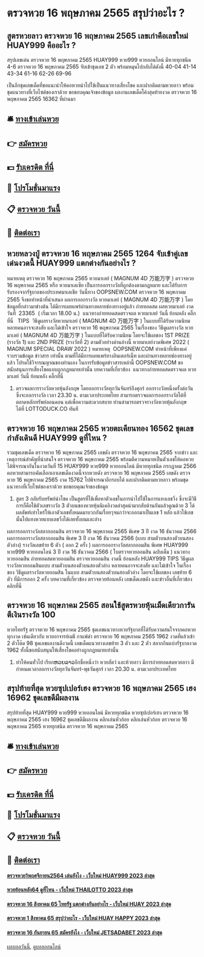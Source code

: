 # ตรวจหวย 16 พฤษภาคม 2565 สรุปว่าอะไร ?
## สูตรหวยลาว ตรวจหวย 16 พฤษภาคม 2565 เลขเก่าคือเลขใหม่ HUAY999 คืออะไร ?
สรุปเลขเด่น ตรวจหวย 16 พฤษภาคม 2565 HUAY999 หวย999 หวยออนไลน์ มีหวยทุกชนิด 4-6 ตรวจหวย 16 พฤษภาคม 2565 จับเข้าชุดเลข 2 ตัว พร้อมหมุนไปกลับได้ดังนี้
40-04
41-14
43-34
61-16
62-26
69-96

เป็นอีกชุดเลขเด็ดที่ขอแนะนำให้คอหวยนำไปใช้เป็นแนวทางเสี่ยงโชค และฝากติดตามหวยลาว พร้อมชุดแนวทางที่เว็บไซต์ของเราด้วย
ขอขอบคุณเจ้าของข้อมูล
ผลงานเลขเด็ดโค้งสุดท้ายงวด ตรวจหวย 16 พฤษภาคม 2565 16362 ที่ผ่านมา

## 🛎 [ทางเข้าเล่นหวย](https://bit.ly/3BG5bNw)
## 👉 [สมัครหวย](https://bit.ly/3BG5bNw)
## 💵 [รับเครดิต ที่นี่](https://bit.ly/3C3mvgS)
## 👑 [โปรโมชั่นมาแรง](https://bit.ly/3C3mvgS)
## 📋 [ตรวจหวย วันนี้](https://bit.ly/3C3mvgS)
## 📱 [ติดต่อเรา](https://bit.ly/3C3mvgS)

## หวยหลวงปู่ ตรวจหวย 16 พฤษภาคม 2565 1264 จับเข้าคู่เลขเด่นงวดนี้ HUAY999 แตกต่างกันอย่างไร ?
หมายเหตุ ตรวจหวย 16 พฤษภาคม 2565 หวยมาเลย์ ( MAGNUM 4D 万能万字 ) ตรวจหวย 16 พฤษภาคม 2565 หรือ หวยมาเลเซีย เป็นการออกรางวัลที่ถูกต้องตามกฎหมาย และได้รับการรับรองจากรัฐบาลของประเทศมาเลเชีย
วันนี้ทาง OOPSNEW.COM ตรวจหวย 16 พฤษภาคม 2565 จึงขอทำหน้าที่นำเสนอ ผลการออกรางวัล หวยมาเลย์ ( MAGNUM 4D 万能万字 ) โดยข้อมูลที่กล่าวมาข่างต้น ได้มีการเผยแพร่ผ่านทางหลายช่องทางอยู่แล้ว
ถ่ายทอดสด ผลหวยมาเลย์ งวดวันที่  23365  ( เริ่มเวลา 18.00 น.)
 แนวทางถ่ายทอดสดตรวจผล หวยมาเลย์ วันนี้ ย้อนหลัง คลิ๊กที่นี่  
TIPS  วิธีดูผลรางวัลหวยมาเลย์ ( MAGNUM 4D 万能万字 ) ในแบบที่ได้รับความนิยม
หลายคนอาจจะสงสัย และไม่เข้าใจ ตรวจหวย 16 พฤษภาคม 2565 ในเรื่องของ วิธีดูผลรางวัล หวยมาเลย์ ( MAGNUM 4D 万能万字 ) ในแบบที่ได้รับความนิยม โดยจะใช้ผลของ 1ST PRIZE (รางวัล 1) และ 2ND PRIZE (รางวัลที่ 2) ตามตัวอย่างด่านล่างนี้
หวยมาเลย์งวดพิเศษ 2022 ( MAGNUM SPECIAL DRAW 2022 )
หมายเหตุ  OOPSNEW.COM ทำหน้าที่เพียงแค่รวบรวมข้อมูล ข่าวสาร เท่านั้น ตามที่ได้มีการเผยแพร่ทางอินเตอร์เน็ท และผ่านทางหลายช่องทางอยู่แล้ว โปรดใช้วิจารณญาณของท่านเอง ในการรับข้อมูลข่าวสารเหล่านี้ OOPSNEW.COM ขอสนับสนุนการเสี่ยงโชคแบบถูกกฎหมายเท่านั้น
บทความที่เกี่ยวข้อง
 แนวทางถ่ายทอดสดตรวจผล หวยมาเลย์ วันนี้ ย้อนหลัง คลิ๊กที่นี่  
1. ตรวจผลการรางวัลหวยหุ้นอังกฤษ โดยออกรางวัลทุกวันจันทร์ถึงศุกร์ ออกรางวัลหนึ่งครั้งต่อวัน ซึ่งจะออกรางวัล เวลา 23.30 น. ตามเวลาประเทศไทย สามารถตรวจผลการออกรางวัลได้ที่ ตลาดหลักทรัพย์ลอนดอน แต่เพื่อความสะดวกสบาย ท่านสามารถตรวจรางวัลหวยหุ้นอังกฤษ ได้ที่ LOTTODUCK.CO ทันที

## ตรวจหวย 16 พฤษภาคม 2565 หวยตะเคียนทอง 16562 ชุดเลขกำลังเดินดี HUAY999 ดูที่ไหน ?
รวมชุดเลขเด็ด ตรวจหวย 16 พฤษภาคม 2565 เลขดัง ตรวจหวย 16 พฤษภาคม 2565 จากข่าว และเหตุการณ์สำคัญที่น่าสนใจ ตรวจหวย 16 พฤษภาคม 2565 พร้อมตีความหมายเป็นตัวเลขให้คอหวยได้พิจารณากันในงวดวันที่ 15 HUAY999 หวย999 หวยออนไลน์ มีหวยทุกชนิด กรกฎาคม 2566
คอหวยสามารถคัดเลือกเอาเลขเด็ดงวดนี้จากหวยดัง ตรวจหวย 16 พฤษภาคม 2565 เลขดัง ตรวจหวย 16 พฤษภาคม 2565 งวด 15762 ไปพิจารณาอีกรอบได้ และฝากติดตามหวยลาว พร้อมชุดแนวทางที่เว็บไซต์ของเราด้วย
ขอขอบคุณเจ้าของข้อมูล

1. สูตร 3 กลับรับทรัพย์นำโชค เป็นสูตรที่ใช้เพื่อหาตัวเลขในการนำไปใช้ในการแทงเลขวิ่ง ซึ่งจะมีวิธีการก็คือใช้ตัวเลขรางวัล 3 ตัวบนของหวยหุ้นนิเคอิงวดล่าสุดนำมากลับด้านกันแล้วคูณด้วย 3 ได้ผลลัพท์เท่าไหร่ให้เอาตัวเลขทั้งหมดมาบวกกันเรื่อยๆจนกว่าจะออกมาเป็นเลข 1 หลัก แล้วใช้เลขนั้นไปแทงหวยแบบเลขวิ่งได้เลยทั้งบนและล่าง

ผลการออกรางวัลสลากออมสิน ตรวจหวย 16 พฤษภาคม 2565 พิเศษ 3 ปี งวด 16 ธันวาคม 2566
ผลการออกรางวัลสลากออมสิน พิเศษ 3 ปี งวด 16 ธันวาคม 2566 (แบบ สามตัวบนสองตัวบนสองตัวล่าง)
รางวัลเลขท้าย 6 ตัว ( ออก 2 ครั้ง )
ผลการออกรางวัลสลากออมสิน พิเศษ HUAY999 หวย999 หวยออนไลน์ 3 ปี งวด 16 ธันวาคม 2566 ( ใบตรวจหวยออมสิน ฉบับเต็ม )
 แนวทางหวยออมสิน ถ่ายทอดสดหวยออมสิน ตรวจหวยออมสิน งวดนี้ ย้อนหลัง HUAY999 
TIPS วิธีดูผลรางวัลหวยออมสินแบบ สามตัวบนสองตัวบนสองตัวล่าง
หลายคนอาจจะสงสัย และไม่เข้าใจ ในเรื่องของ วิธีดูผลรางวัลหวยออมสิน ในแบบ สามตัวบนสองตัวบนสองตัวล่าง โดยจะใช้ผลของ เลขท้าย 6 ตัว ที่มีการออก 2 ครั้ง
บทความที่เกี่ยวข้อง
ตรวจหวยย้อนหลัง เลขเด็ดเลขดัง และข่าวอื่นที่เกี่ยวข้อง คลิกที่นี่

## ตรวจหวย 16 พฤษภาคม 2565 สอนใช้สูตรหวยหุ้นเม็ดเดียวการันตีเงินรางวัล 100
หวยไทยรัฐ ตรวจหวย 16 พฤษภาคม 2565 ชุดเลขแนวทางหวยรัฐบาลที่ได้รับความสนใจจากคอหวยทุกงวด เช่นเดียวกับ หวยอาจารย์เมธี กาแฟดำ ตรวจหวย 16 พฤษภาคม 2565 1962 งวดที่แล้วเข้า 2 ตัวโต๊ด 98 ชุดเลขผลงานดีงวดนี้ เลขเด็ดแนวทางเลขท้าย 3 ตัว และ 2 ตัว สลากกินแบ่งรัฐบาลงวด 1962 ทั้งนี้ขอสนับสนุนให้เสี่ยงโชคอย่างถูกกฎหมายเท่านั้น
1. ทำให้คนทั่วไป เรียกຫວຍລາວอีกชื่อหนึ่งว่า หวยสัตว์ และห้วยลาว มีการถ่ายทอดสดหวยลาว มีกำหนดเวลาออกรางวัลทุกวันจันทร์-พุธวันศุกร์ เวลา 20.30 น. ตามเวลาประเทศไทย

## สรุปท้ายที่สุด หวยซุปเปอร์เฮง ตรวจหวย 16 พฤษภาคม 2565 เฮง 16962 ชุดเลขดีมีผลงาน
สรุปท้ายที่สุด HUAY999 หวย999 หวยออนไลน์ มีหวยทุกชนิด หวยซุปเปอร์เฮง ตรวจหวย 16 พฤษภาคม 2565 เฮง 16962 ชุดเลขดีมีผลงาน คลิกเล่นหัวก้อย
คลิกเล่นหัวก้อย ตรวจหวย 16 พฤษภาคม 2565 หวยทุกชนิด ตรวจหวย 16 พฤษภาคม 2565

## 🛎 [ทางเข้าเล่นหวย](https://bit.ly/3BG5bNw)
## 👉 [สมัครหวย](https://bit.ly/3BG5bNw)
## 💵 [รับเครดิต ที่นี่](https://bit.ly/3C3mvgS)
## 👑 [โปรโมชั่นมาแรง](https://bit.ly/3C3mvgS)
## 📋 [ตรวจหวย วันนี้](https://bit.ly/3C3mvgS)
## 📱 [ติดต่อเรา](https://bit.ly/3C3mvgS)

#### [ตรวจหวย1พฤศจิกายน2564 เล่นยังไง - เว็บใหม่ HUAY999 2023 ล่าสุด](https://atom.io/themes/ตรวจหวย1พฤศจิกายน2564%20เล่นยังไง%20-%20เว็บใหม่%20huay999%202023%20ล่าสุด)
#### [หวยย้อนหลัง64 ดูที่ไหน - เว็บใหม่ THAILOTTO 2023 ล่าสุด](https://atom.io/themes/หวยย้อนหลัง64%20ดูที่ไหน%20-%20เว็บใหม่%20thailotto%202023%20ล่าสุด)
#### [ตรวจหวย 16 สิงหาคม 65 ไทยรัฐ แตกต่างกันอย่างไร - เว็บใหม่ HUAY 2023 ล่าสุด](https://atom.io/themes/ตรวจหวย%2016%20สิงหาคม%2065%20ไทยรัฐ%20แตกต่างกันอย่างไร%20-%20เว็บใหม่%20huay%202023%20ล่าสุด)
#### [ตรวจหวย 1 สิงหาคม 65 สรุปว่าอะไร - เว็บใหม่ HUAY HAPPY 2023 ล่าสุด](https://atom.io/themes/ตรวจหวย%201%20สิงหาคม%2065%20สรุปว่าอะไร%20-%20เว็บใหม่%20huay%20happy%202023%20ล่าสุด)
#### [ตรวจหวย 16 กันยายน 65 สมัครยังไง - เว็บใหม่ JETSADABET 2023 ล่าสุด](https://atom.io/themes/ตรวจหวย%2016%20กันยายน%2065%20สมัครยังไง%20-%20เว็บใหม่%20jetsadabet%202023%20ล่าสุด)

[ผลบอลวันนี้](https://siamsport.tv "ผลบอลวันนี้"), [ดูบอลออนไลน์](https://siamsport.tv/ดูบอลสด "ดูบอลออนไลน์")